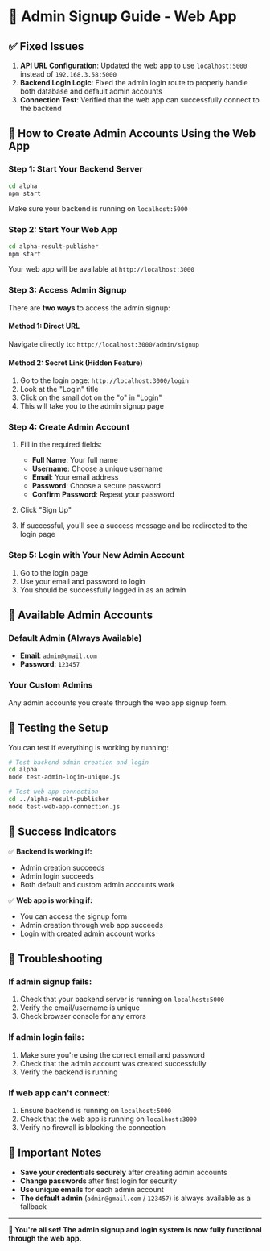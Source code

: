 # 🎯 Admin Signup Guide - Web App

## ✅ **Fixed Issues**

1. **API URL Configuration**: Updated the web app to use `localhost:5000` instead of `192.168.3.58:5000`
2. **Backend Login Logic**: Fixed the admin login route to properly handle both database and default admin accounts
3. **Connection Test**: Verified that the web app can successfully connect to the backend

## 🚀 **How to Create Admin Accounts Using the Web App**

### **Step 1: Start Your Backend Server**
```bash
cd alpha
npm start
```
Make sure your backend is running on `localhost:5000`

### **Step 2: Start Your Web App**
```bash
cd alpha-result-publisher
npm start
```
Your web app will be available at `http://localhost:3000`

### **Step 3: Access Admin Signup**
There are **two ways** to access the admin signup:

#### **Method 1: Direct URL**
Navigate directly to: `http://localhost:3000/admin/signup`

#### **Method 2: Secret Link (Hidden Feature)**
1. Go to the login page: `http://localhost:3000/login`
2. Look at the "Login" title
3. Click on the small dot on the "o" in "Login"
4. This will take you to the admin signup page

### **Step 4: Create Admin Account**
1. Fill in the required fields:
   - **Full Name**: Your full name
   - **Username**: Choose a unique username
   - **Email**: Your email address
   - **Password**: Choose a secure password
   - **Confirm Password**: Repeat your password

2. Click "Sign Up"

3. If successful, you'll see a success message and be redirected to the login page

### **Step 5: Login with Your New Admin Account**
1. Go to the login page
2. Use your email and password to login
3. You should be successfully logged in as an admin

## 🔐 **Available Admin Accounts**

### **Default Admin (Always Available)**
- **Email**: `admin@gmail.com`
- **Password**: `123457`

### **Your Custom Admins**
Any admin accounts you create through the web app signup form.

## 🧪 **Testing the Setup**

You can test if everything is working by running:

```bash
# Test backend admin creation and login
cd alpha
node test-admin-login-unique.js

# Test web app connection
cd ../alpha-result-publisher
node test-web-app-connection.js
```

## 🎉 **Success Indicators**

✅ **Backend is working if:**
- Admin creation succeeds
- Admin login succeeds
- Both default and custom admin accounts work

✅ **Web app is working if:**
- You can access the signup form
- Admin creation through web app succeeds
- Login with created admin account works

## 🚨 **Troubleshooting**

### **If admin signup fails:**
1. Check that your backend server is running on `localhost:5000`
2. Verify the email/username is unique
3. Check browser console for any errors

### **If admin login fails:**
1. Make sure you're using the correct email and password
2. Check that the admin account was created successfully
3. Verify the backend is running

### **If web app can't connect:**
1. Ensure backend is running on `localhost:5000`
2. Check that the web app is running on `localhost:3000`
3. Verify no firewall is blocking the connection

## 📝 **Important Notes**

- **Save your credentials securely** after creating admin accounts
- **Change passwords** after first login for security
- **Use unique emails** for each admin account
- **The default admin** (`admin@gmail.com` / `123457`) is always available as a fallback

---

**🎯 You're all set! The admin signup and login system is now fully functional through the web app.**
